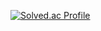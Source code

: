 [![Solved.ac Profile](http://mazassumnida.wtf/api/generate_badge?boj=741u741)](https://solved.ac/741u741)